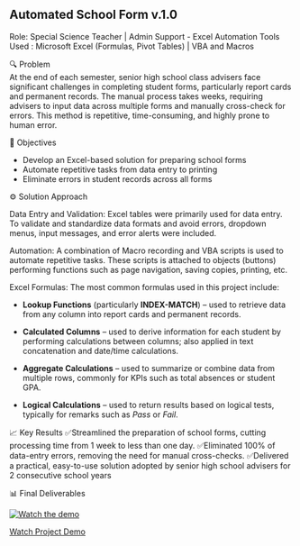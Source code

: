 ## Automated School Form v.1.0

Role: Special Science Teacher | Admin Support - Excel Automation
Tools Used : Microsoft Excel (Formulas, Pivot Tables) | VBA and Macros

🔍 Problem  
At the end of each semester, senior high school class advisers face significant challenges in completing student forms, particularly report cards and permanent records. The manual process takes weeks, requiring advisers to input data across multiple forms and manually cross-check for errors. This method is repetitive, time-consuming, and highly prone to human error.  

🎯 Objectives  
- Develop an Excel-based solution for preparing school forms  
- Automate repetitive tasks from data entry to printing  
- Eliminate errors in student records across all forms  

⚙️ Solution Approach

Data Entry and Validation:
Excel tables were primarily used for data entry. To validate and standardize data formats and avoid errors, dropdown menus, input messages, and error alerts were included.

Automation:
A combination of Macro recording and VBA scripts is used to automate repetitive tasks. These scripts is attached to objects (buttons) performing functions such as page navigation, saving copies, printing, etc.

Excel Formulas:
The most common formulas used in this project include:

- **Lookup Functions** (particularly **INDEX-MATCH**) – used to retrieve data from any column into report cards and permanent records.

- **Calculated Columns** – used to derive information for each student by performing calculations between columns; also applied in text concatenation and date/time calculations.

- **Aggregate Calculations** – used to summarize or combine data from multiple rows, commonly for KPIs such as total absences or student GPA.

- **Logical Calculations** – used to return results based on logical tests, typically for remarks such as *Pass* or *Fail*.

📈 Key Results
✅Streamlined the preparation of school forms, cutting processing time from 1 week to less than one day. 
✅Eliminated 100% of data-entry errors, removing the need for manual cross-checks.
✅Delivered a practical, easy-to-use solution adopted by senior high school advisers for 2 consecutive school years


📊 Final Deliverables

[![Watch the demo](https://img.youtube.com/vi/A4ATo3WMl-U/maxresdefault.jpg)](https://www.youtube.com/watch?v=A4ATo3WMl-U)


[Watch Project Demo](https://github.com/salacjamesrhode77/portfolio-assets/raw/refs/heads/main/videos/automated-school-forms/project_demo.mp4)




